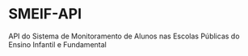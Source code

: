 # SMEIF-API

API do Sistema de Monitoramento de Alunos nas Escolas Públicas do Ensino Infantil e Fundamental
